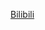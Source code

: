 [Bilibili](https://www.bilibili.com/video/BV12A41177Qt?spm_id_from=333.788.recommend_more_video.0&vd_source=c801aa3fac0e6e97b0df71f74a8b25bd)